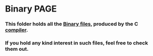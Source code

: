 # Binary PAGE

### This folder holds all the [Binary files](https://en.wikipedia.org/wiki/Binary_file), produced by the C [compiler](https://en.wikipedia.org/wiki/Compiler).
### If you hold any kind interest in such files, feel free to check them out.

